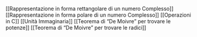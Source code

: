 [[Rappresentazione in forma rettangolare di un numero Complesso]]
[[Rappresentazione in forma polare di un numero Complesso]]
[[Operazioni in C]]
[[Unità Immaginaria]]
[[Teorema di “De Moivre” per trovare le potenze]]
[[Teorema di “De Moivre” per trovare le radici]]
